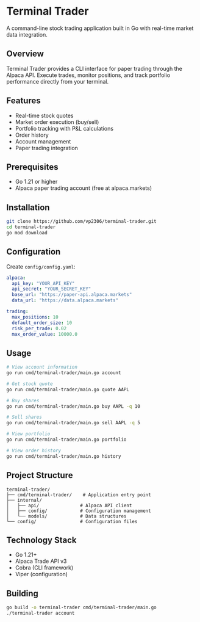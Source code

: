 # Terminal Trader

A command-line stock trading application built in Go with real-time market data integration.

## Overview

Terminal Trader provides a CLI interface for paper trading through the Alpaca API. Execute trades, monitor positions, and track portfolio performance directly from your terminal.

## Features

- Real-time stock quotes
- Market order execution (buy/sell)
- Portfolio tracking with P&L calculations
- Order history
- Account management
- Paper trading integration

## Prerequisites

- Go 1.21 or higher
- Alpaca paper trading account (free at alpaca.markets)

## Installation

```bash
git clone https://github.com/vp2306/terminal-trader.git
cd terminal-trader
go mod download
```

## Configuration

Create `config/config.yaml`:

```yaml
alpaca:
  api_key: "YOUR_API_KEY"
  api_secret: "YOUR_SECRET_KEY"
  base_url: "https://paper-api.alpaca.markets"
  data_url: "https://data.alpaca.markets"

trading:
  max_positions: 10
  default_order_size: 10
  risk_per_trade: 0.02
  max_order_value: 10000.0
```

## Usage

```bash
# View account information
go run cmd/terminal-trader/main.go account

# Get stock quote
go run cmd/terminal-trader/main.go quote AAPL

# Buy shares
go run cmd/terminal-trader/main.go buy AAPL -q 10

# Sell shares
go run cmd/terminal-trader/main.go sell AAPL -q 5

# View portfolio
go run cmd/terminal-trader/main.go portfolio

# View order history
go run cmd/terminal-trader/main.go history
```

## Project Structure

```
terminal-trader/
├── cmd/terminal-trader/    # Application entry point
├── internal/
│   ├── api/               # Alpaca API client
│   ├── config/            # Configuration management
│   └── models/            # Data structures
└── config/                # Configuration files
```

## Technology Stack

- Go 1.21+
- Alpaca Trade API v3
- Cobra (CLI framework)
- Viper (configuration)

## Building

```bash
go build -o terminal-trader cmd/terminal-trader/main.go
./terminal-trader account
```
